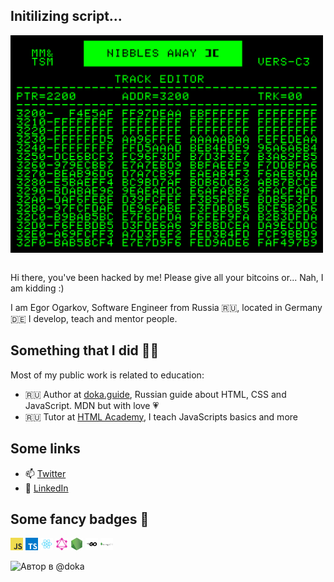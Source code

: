 ## Initilizing script...

 <img align="center" alt="GIF" src="./code.gif" width="500" height="auto" />

<br>
<br>

 Hi there, you've been hacked by me! Please give all your bitcoins or... Nah, I am kidding :)
 
 I am Egor Ogarkov, Software Engineer from Russia 🇷🇺, located in Germany 🇩🇪 I develop, teach and mentor people.


 ## Something that I did 👨‍🎤

Most of my public work is related to education:

- 🇷🇺 Author at [doka.guide](https://github.com/doka-guide/content), Russian guide about HTML, CSS and JavaScript. MDN but with love 💗
- 🇷🇺 Tutor at [HTML Academy](https://htmlacademy.ru), I teach JavaScripts basics and more


## Some links

- 📫 [Twitter](https://twitter.com/windrushfarer)
- 💼 [LinkedIn](https://www.linkedin.com/in/windrushfarer/)


## Some fancy badges 🔖

<code><img height="20" src="https://raw.githubusercontent.com/github/explore/80688e429a7d4ef2fca1e82350fe8e3517d3494d/topics/javascript/javascript.png"></code>
<code><img height="20" src="https://raw.githubusercontent.com/github/explore/80688e429a7d4ef2fca1e82350fe8e3517d3494d/topics/typescript/typescript.png"></code>
<code><img height="20" src="https://raw.githubusercontent.com/github/explore/80688e429a7d4ef2fca1e82350fe8e3517d3494d/topics/react/react.png"></code>
<code><img height="20" src="https://raw.githubusercontent.com/github/explore/5c058a388828bb5fde0bcafd4bc867b5bb3f26f3/topics/graphql/graphql.png"></code>
<code><img height="20" src="https://raw.githubusercontent.com/github/explore/80688e429a7d4ef2fca1e82350fe8e3517d3494d/topics/nodejs/nodejs.png"></code>
<code><img height="20" src="https://raw.githubusercontent.com/github/explore/80688e429a7d4ef2fca1e82350fe8e3517d3494d/topics/go/go.png"></code>
<code><img height="20" src="https://raw.githubusercontent.com/github/explore/80688e429a7d4ef2fca1e82350fe8e3517d3494d/topics/mongodb/mongodb.png"></code>

![Автор в @doka](https://raw.githubusercontent.com/Y-Doka/badges/main/images/badges/author.svg)

